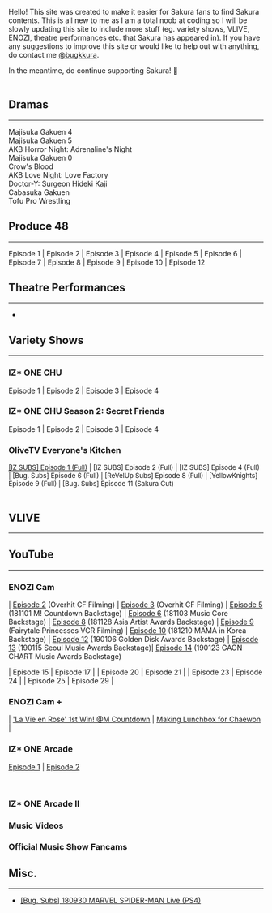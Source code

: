 Hello! This site was created to make it easier for Sakura fans to find Sakura contents. This is all new to me as I am a total noob at coding so  I will be slowly updating this site to include more stuff (eg. variety shows, VLIVE, ENOZI, theatre performances etc. that Sakura has appeared in). If you have any suggestions to improve this site or would like to help out with anything, do contact me <a href="https://twitter.com/bugkkura"> @bugkkura</a>.

In the meantime, do continue supporting Sakura! 🥰
<br>
<br>
## Dramas
* * *

Majisuka Gakuen 4<br>
Majisuka Gakuen 5<br>
AKB Horror Night: Adrenaline's Night<br>
Majisuka Gakuen 0<br>
Crow's Blood<br>
AKB Love Night: Love Factory<br>
Doctor-Y: Surgeon Hideki Kaji<br>
Cabasuka Gakuen<br>
Tofu Pro Wrestling<br>

## Produce 48
* * *
Episode 1 | Episode 2 | Episode 3 | Episode 4 | Episode 5 | Episode 6 | Episode 7 | Episode 8 | Episode 9 | Episode 10 | Episode 12
<br>

## Theatre Performances
* * *
-

## Variety Shows
* * *

### IZ* ONE CHU
  Episode 1 | Episode 2 | Episode 3 | Episode 4
<br>

### IZ* ONE CHU Season 2: Secret Friends
  
  Episode 1 | Episode 2 | Episode 3 | Episode 4
<br>

### OliveTV Everyone's Kitchen
<div style="font-size:13px"><a href="./md/everyone's kitchen/181229EKEpisode1.html">[IZ SUBS] Episode 1 (Full)</a> | [IZ SUBS] Episode 2 (Full) | [IZ SUBS] Episode 4 (Full) | [Bug. Subs] Episode 6 (Full) | [ReVelUp Subs] Episode 8 (Full) | [YellowKnights] Episode 9 (Full) | [Bug. Subs] Episode 11 (Sakura Cut)</div>
<br>

## VLIVE
* * *

## YouTube
* * *

### ENOZI Cam 

| <a href="https://www.youtube.com/watch?v=mEboyuYa5-s">Episode 2</a> (Overhit CF Filming)                  | <a href="https://www.youtube.com/watch?v=LBljUqTzboo">Episode 3</a> (Overhit CF Filming)
| <a href="https://www.youtube.com/watch?v=apgzmeBRqmQ">Episode 5</a> (181101 M! Countdown Backstage)       | <a href="https://www.youtube.com/watch?v=apkjxdbjj1g">Episode 6</a> (181103 Music Core Backstage)
| <a href="https://www.youtube.com/watch?v=KJaYHQa_koA">Episode 8</a> (181128 Asia Artist Awards Backstage) | <a href="https://www.youtube.com/watch?v=A6EieNny-iY">Episode 9</a> (Fairytale Princesses VCR Filming)
| <a href="https://www.youtube.com/watch?v=Z167_AonGm0">Episode 10</a> (181210 MAMA in Korea Backstage)     | <a href="https://www.youtube.com/watch?v=lw4wPYBeySg">Episode 12</a> (190106 Golden Disk Awards Backstage)
| <a href="https://www.youtube.com/watch?v=H2GztU4loNc">Episode 13</a> (190115 Seoul Music Awards Backstage)| <a href="https://www.youtube.com/watch?v=IMBfpoA2iWo">Episode 14</a> (190123 GAON CHART Music Awards Backstage)
<br>

| Episode 15                                                                                | Episode 17 |
| Episode 20                                                                                | Episode 21 |
| Episode 23                                                                                | Episode 24 |
| Episode 25                                                                                | Episode 29 |
<br>
### ENOZI Cam +

| <a href="https://www.youtube.com/watch?v=J326RzASXEQ">'La Vie en Rose' 1st Win! @M Countdown</a> | <a href="https://www.youtube.com/watch?v=nxZg70OqHpU">Making Lunchbox for Chaewon</a>
|
<br>

### IZ* ONE Arcade

<a href="https://www.youtube.com/watch?v=sEFiHs7mLjM">Episode 1</a> | <a href="https://www.youtube.com/watch?v=7JH2KFJKGjA">Episode 2</a> 

<br>

### IZ* ONE Arcade II

### Music Videos

### Official Music Show Fancams


## Misc.
* * *

* <a href="./md/misc/180930SakuraSpiderman.html">[Bug. Subs] 180930 MARVEL SPIDER-MAN Live (PS4)</a>
